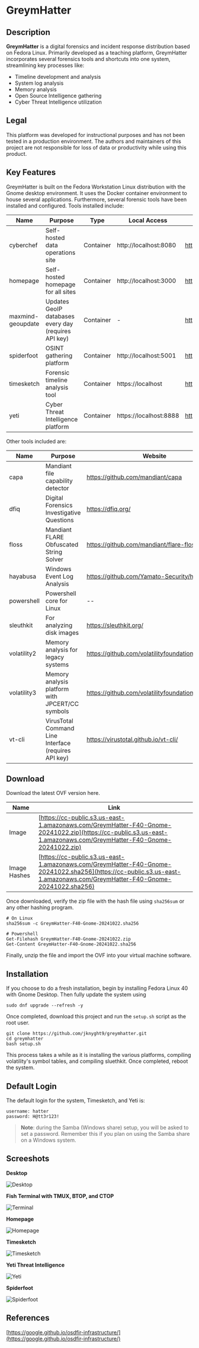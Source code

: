 # GreymHatter

## Description

**GreymHatter** is a digital forensics and incident response distribution based on Fedora Linux. Primarily developed as a teaching platform, GreymHatter incorporates several forensics tools and shortcuts into one system, streamlining key processes like:

- Timeline development and analysis
- System log analysis
- Memory analysis
- Open Source Intelligence gathering
- Cyber Threat Intelligence utilization

## Legal

This platform was developed for instructional purposes and has not been tested in a production environment. The authors and maintainers of this project are not responsible for loss of data or productivity while using this product.

## Key Features

GreymHatter is built on the Fedora Workstation Linux distribution with the Gnome desktop environment. It uses the Docker container environment to house several applications. Furthermore, several forensic tools have been installed and configured. Tools installed include:

| Name              | Purpose                                              | Type      | Local Access           | Website                                 |
| ----------------- | ---------------------------------------------------- | --------- | ---------------------- | --------------------------------------- |
| cyberchef         | Self-hosted data operations site                     | Container | http://localhost:8080  | https://cyberchef.org/                  |
| homepage          | Self-hosted homepage for all sites                   | Container | http://localhost:3000  | https://gethomepage.dev/                |
| maxmind-geoupdate | Updates GeoIP databases every day (requires API key) | Container | -                      | https://www.maxmind.com/en/home         |
| spiderfoot        | OSINT gathering platform                             | Container | http://localhost:5001  | https://github.com/smicallef/spiderfoot |
| timesketch        | Forensic timeline analysis tool                      | Container | https://localhost      | https://timesketch.org/                 |
| yeti              | Cyber Threat Intelligence platform                   | Container | https://localhost:8888 | https://yeti-platform.io/               |

Other tools included are:

| Name        | Purpose                                              | Website                                             |
| ----------- | ---------------------------------------------------- | --------------------------------------------------- |
| capa        | Mandiant file capability detector                    | https://github.com/mandiant/capa                    |
| dfiq        | Digital Forensics Investigative Questions            | https://dfiq.org/                                   |
| floss       | Mandiant FLARE Obfuscated String Solver              | https://github.com/mandiant/flare-floss             |
| hayabusa    | Windows Event Log Analysis                           | https://github.com/Yamato-Security/hayabusa         |
| powershell  | Powershell core for Linux                            | --                                                  |
| sleuthkit   | For analyzing disk images                            | https://sleuthkit.org/                              |
| volatility2 | Memory analysis for legacy systems                   | https://github.com/volatilityfoundation/volatility  |
| volatility3 | Memory analysis platform with JPCERT/CC symbols      | https://github.com/volatilityfoundation/volatility3 |
| vt-cli      | VirusTotal Command Line Interface (requires API key) | https://virustotal.github.io/vt-cli/                |

## Download

Download the latest OVF version here.

| Name         | Link                                                                                                                                                                     |
| ------------ | ------------------------------------------------------------------------------------------------------------------------------------------------------------------------ |
| Image        | [https://cc-public.s3.us-east-1.amazonaws.com/GreymHatter-F40-Gnome-20241022.zip](https://cc-public.s3.us-east-1.amazonaws.com/GreymHatter-F40-Gnome-20241022.zip)       |
| Image Hashes | [https://cc-public.s3.us-east-1.amazonaws.com/GreymHatter-F40-Gnome-20241022.sha256](https://cc-public.s3.us-east-1.amazonaws.com/GreymHatter-F40-Gnome-20241022.sha256) |

Once downloaded, verify the zip file with the hash file using `sha256sum` or any other hashing program.

```shell
# On Linux
sha256sum -c GreymHatter-F40-Gnome-20241022.sha256

# Powershell
Get-Filehash GreymHatter-F40-Gnome-20241022.zip
Get-Content GreymHatter-F40-Gnome-20241022.sha256
```

Finally, unzip the file and import the OVF into your virtual machine software.

## Installation

If you choose to do a fresh installation, begin by installing Fedora Linux 40 with Gnome Desktop. Then fully update the system using

```shell
sudo dnf upgrade --refresh -y
```

Once completed, download this project and run the `setup.sh` script as the root user.

```shell
git clone https://github.com/jknyght9/greymhatter.git
cd greymhatter
bash setup.sh
```

This process takes a while as it is installing the various platforms, compiling volatility's symbol tables, and compiling sluethkit. Once completed, reboot the system.

## Default Login

The default login for the system, Timesketch, and Yeti is:

```text
username: hatter
password: H@tt3r123!
```

> **Note**: during the Samba (Windows share) setup, you will be asked to set a password. Remember this if you plan on using the Samba share on a Windows system.

## Screeshots

**Desktop**

![Desktop](./media/desktop.png)

**Fish Terminal with TMUX, BTOP, and CTOP**

![Terminal](./media/terminal.png)

**Homepage**

![Homepage](./media/homepage.png)

**Timesketch**

![Timesketch](./media/timesketch.png)

**Yeti Threat Intelligence**

![Yeti](./media/yeti.png)

**Spiderfoot**

![Spiderfoot](./media/spiderfoot.png)

## References

[https://google.github.io/osdfir-infrastructure/](https://google.github.io/osdfir-infrastructure/)
